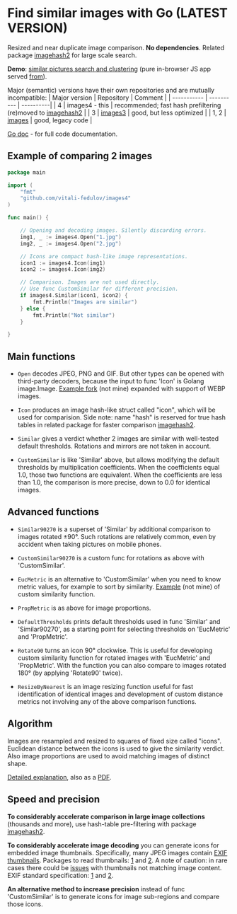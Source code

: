 # Find similar images with Go (LATEST VERSION)

Resized and near duplicate image comparison. **No dependencies**. Related package [imagehash2](https://github.com/vitali-fedulov/imagehash2) for large scale search.

**Demo**: [similar pictures search and clustering](https://vitali-fedulov.github.io/similar.pictures/) (pure in-browser JS app served [from](https://github.com/vitali-fedulov/similar.pictures)).

Major (semantic) versions have their own repositories and are mutually incompatible:
| Major version | Repository | Comment |
| ----------- | ---------- | ----------|
| 4 | images4 - this | recommended; fast hash prefiltering (re)moved to [imagehash2](https://github.com/vitali-fedulov/imagehash2) |
| 3 | [images3](https://github.com/vitali-fedulov/images3) | good, but less optimized |
| 1, 2 | [images](https://github.com/vitali-fedulov/images) | good, legacy code |

[Go doc](https://pkg.go.dev/github.com/vitali-fedulov/images4) - for full code documentation.

## Example of comparing 2 images

```go
package main

import (
	"fmt"
	"github.com/vitali-fedulov/images4"
)

func main() {

	// Opening and decoding images. Silently discarding errors.
	img1, _ := images4.Open("1.jpg")
	img2, _ := images4.Open("2.jpg")

	// Icons are compact hash-like image representations.
	icon1 := images4.Icon(img1)
	icon2 := images4.Icon(img2)

	// Comparison. Images are not used directly.
	// Use func CustomSimilar for different precision.
	if images4.Similar(icon1, icon2) {
		fmt.Println("Images are similar")
	} else {
		fmt.Println("Not similar")
	}

}
```

## Main functions

- `Open` decodes JPEG, PNG and GIF. But other types can be opened with third-party decoders, because the input to func 'Icon' is Golang image.Image. [Example fork](https://github.com/Pineapples27/images4) (not mine) expanded with support of WEBP images.

- `Icon` produces an image hash-like struct called "icon", which will be used for comparision. Side note: name "hash" is reserved for true hash tables in related package for faster comparison [imagehash2](https://github.com/vitali-fedulov/imagehash2).

- `Similar` gives a verdict whether 2 images are similar with well-tested default thresholds. Rotations and mirrors are not taken in account.

- `CustomSimilar` is like 'Similar' above, but allows modifying the default thresholds by multiplication coefficients. When the coefficients equal 1.0, those two functions are equivalent. When the coefficients are less than 1.0, the comparison is more precise, down to 0.0 for identical images.

## Advanced functions

- `Similar90270` is a superset of 'Similar' by additional comparison to images rotated ±90°. Such rotations are relatively common, even by accident when taking pictures on mobile phones.

- `CustomSimilar90270` is a custom func for rotations as above with 'CustomSimilar'.

- `EucMetric` is an alternative to 'CustomSimilar' when you need to know metric values, for example to sort by similarity. [Example](https://github.com/egor-romanov/png2gif/blob/main/main.go#L450) (not mine) of custom similarity function.

- `PropMetric` is as above for image proportions.

- `DefaultThresholds` prints default thresholds used in func 'Similar' and 'Similar90270', as a starting point for selecting thresholds on 'EucMetric' and 'PropMetric'.

- `Rotate90` turns an icon 90° clockwise. This is useful for developing custom similarity function for rotated images with 'EucMetric' and 'PropMetric'. With the function you can also compare to images rotated 180° (by applying 'Rotate90' twice).

- `ResizeByNearest` is an image resizing function useful for fast identification of identical images and development of custom distance metrics not involving any of the above comparison functions.


## Algorithm

Images are resampled and resized to squares of fixed size called "icons". Euclidean distance between the icons is used to give the similarity verdict. Also image proportions are used to avoid matching images of distinct shape.

[Detailed explanation](https://vitali-fedulov.github.io/similar.pictures/algorithm-for-perceptual-image-comparison.html), also as a [PDF](https://github.com/vitali-fedulov/research/blob/main/Algorithm%20for%20perceptual%20image%20comparison.pdf).

## Speed and precision

**To considerably accelerate comparison in large image collections** (thousands and more), use hash-table pre-filtering with package [imagehash2](https://github.com/vitali-fedulov/imagehash2).

**To considerably accelerate image decoding** you can generate icons for embedded image thumbnails. Specifically, many JPEG images contain [EXIF thumbnails](https://vitali-fedulov.github.io/similar.pictures/jpeg-thumbnail-reader.html). Packages to read thumbnails: [1](https://github.com/dsoprea/go-exif) and [2](https://github.com/rwcarlsen/goexif). A note of caution: in rare cases there could be [issues](https://security.stackexchange.com/questions/116552/the-history-of-thumbnails-or-just-a-previous-thumbnail-is-embedded-in-an-image/201785#201785) with thumbnails not matching image content. EXIF standard specification: [1](https://www.media.mit.edu/pia/Research/deepview/exif.html) and [2](https://www.exif.org/Exif2-2.PDF).

**An alternative method to increase precision** instead of func 'CustomSimilar' is to generate icons for image sub-regions and compare those icons.
